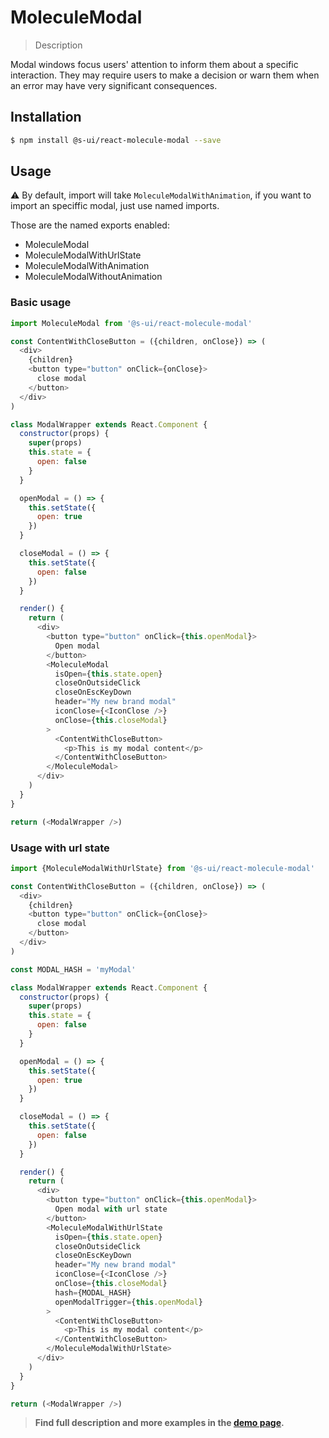 # MoleculeModal

> Description

Modal windows focus users' attention to inform them about a specific interaction. They may require users to make a decision or warn them when an error may have very significant consequences.


## Installation

```sh
$ npm install @s-ui/react-molecule-modal --save
```

## Usage

⚠️ By default, import will take `MoleculeModalWithAnimation`, if you want to import an speciffic modal, just use named imports.

Those are the named exports enabled:
- MoleculeModal
- MoleculeModalWithUrlState
- MoleculeModalWithAnimation
- MoleculeModalWithoutAnimation

### Basic usage
```js
import MoleculeModal from '@s-ui/react-molecule-modal'

const ContentWithCloseButton = ({children, onClose}) => (
  <div>
    {children}
    <button type="button" onClick={onClose}>
      close modal
    </button>
  </div>
)

class ModalWrapper extends React.Component {
  constructor(props) {
    super(props)
    this.state = {
      open: false
    }
  }

  openModal = () => {
    this.setState({
      open: true
    })
  }

  closeModal = () => {
    this.setState({
      open: false
    })
  }

  render() {
    return (
      <div>
        <button type="button" onClick={this.openModal}>
          Open modal
        </button>
        <MoleculeModal
          isOpen={this.state.open}
          closeOnOutsideClick
          closeOnEscKeyDown
          header="My new brand modal"
          iconClose={<IconClose />}
          onClose={this.closeModal}
        >
          <ContentWithCloseButton>
            <p>This is my modal content</p>
          </ContentWithCloseButton>
        </MoleculeModal>
      </div>
    )
  }
}

return (<ModalWrapper />)
```

### Usage with url state
```js
import {MoleculeModalWithUrlState} from '@s-ui/react-molecule-modal'

const ContentWithCloseButton = ({children, onClose}) => (
  <div>
    {children}
    <button type="button" onClick={onClose}>
      close modal
    </button>
  </div>
)

const MODAL_HASH = 'myModal'

class ModalWrapper extends React.Component {
  constructor(props) {
    super(props)
    this.state = {
      open: false
    }
  }

  openModal = () => {
    this.setState({
      open: true
    })
  }

  closeModal = () => {
    this.setState({
      open: false
    })
  }

  render() {
    return (
      <div>
        <button type="button" onClick={this.openModal}>
          Open modal with url state
        </button>
        <MoleculeModalWithUrlState
          isOpen={this.state.open}
          closeOnOutsideClick
          closeOnEscKeyDown
          header="My new brand modal"
          iconClose={<IconClose />}
          onClose={this.closeModal}
          hash={MODAL_HASH}
          openModalTrigger={this.openModal}
        >
          <ContentWithCloseButton>
            <p>This is my modal content</p>
          </ContentWithCloseButton>
        </MoleculeModalWithUrlState>
      </div>
    )
  }
}

return (<ModalWrapper />)
```


> **Find full description and more examples in the [demo page](#).**
